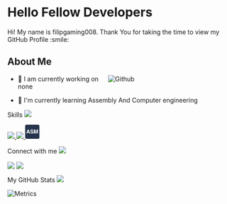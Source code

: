 
<!--at the src            this is where you can add a gif -->
<h1> 
    Hello Fellow Developers <img src = "" width = 50px> 
</h1>
<p align='center'>

</p>
<div size='20px'> Hi! My name is filipgaming008. Thank You for taking the time to view my GitHub Profile :smile: 
</div>

<h2> About Me </h2>

<!--at the src            this is where you can add a gif -->
<img width="55%" align="right" alt="Github" src="https://raw.githubusercontent.com/onimur/.github/master/.resources/git-header.svg"/>

- 🔭 I am currently working on none

- 🌱 I'm currently learning Assembly And Computer engineering

<p> Skills <img src = "https://media2.giphy.com/media/QssGEmpkyEOhBCb7e1/giphy.gif?cid=ecf05e47a0n3gi1bfqntqmob8g9aid1oyj2wr3ds3mg700bl&rid=giphy.gif" width = 32px> </p>
<a href=https://www.python.org/ > <img width ='32px' src ='https://raw.githubusercontent.com/rahulbanerjee26/githubAboutMeGenerator/main/icons/python.svg'> </a>
<a href= https://discordpy.readthedocs.io/en/stable/ > <img width ='32px' src ='https://raw.githubusercontent.com/rahulbanerjee26/githubAboutMeGenerator/main/icons/discord.svg'> </a>
<a href=  > <img width ='32px' src ='asIcon.png'> </a>
<!-- if you wnat you can add more icons here is the link https://icongr.am/devicon -->
<!-- if you need any help just call me :smile: -->


<p> Connect with me <img src='https://raw.githubusercontent.com/ShahriarShafin/ShahriarShafin/main/Assets/handshake.gif' width="100px"> </p>
<a href = 'https://www.github.com/filipgaming008'> <img width = '32px' align= 'center' src="https://raw.githubusercontent.com/rahulbanerjee26/githubAboutMeGenerator/main/icons/github.svg"/></a>
<a href = 'https://www.reddit.com/user/Enough-Network-7553'> <img width = '32px' align= 'center' src="https://www.vectorico.com/download/social_media/Reddit-Icon.png"/></a> 


<p> My GitHub Stats <img src='https://media1.giphy.com/media/du3J3cXyzhj75IOgvA/giphy.gif?cid=ecf05e47x2g034i9pzwtzzsd3xgg2w9nr94t4tflbbgo3008&rid=giphy.gif' width='32px'> </p>

![Metrics](https://metrics.lecoq.io/filipgaming008?template=terminal&base.header=0&base.activity=0&base.repositories=0&base.metadata=0&languages=1&languages.limit=8&languages.colors=github&languages.threshold=0%25&config.timezone=America%2FToronto)
